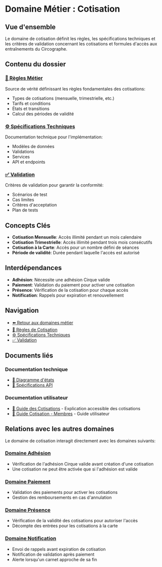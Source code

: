 # Domaine Métier : Cotisation

## Vue d'ensemble

Le domaine de cotisation définit les règles, les spécifications techniques et les critères de validation concernant les cotisations et formules d'accès aux entraînements du Circographe.

## Contenu du dossier

### [📜 Règles Métier](regles.md)
Source de vérité définissant les règles fondamentales des cotisations:
- Types de cotisations (mensuelle, trimestrielle, etc.)
- Tarifs et conditions
- États et transitions
- Calcul des périodes de validité

### [⚙️ Spécifications Techniques](specs.md)
Documentation technique pour l'implémentation:
- Modèles de données
- Validations
- Services
- API et endpoints

### [✅ Validation](validation.md)
Critères de validation pour garantir la conformité:
- Scénarios de test
- Cas limites
- Critères d'acceptation
- Plan de tests

## Concepts Clés

- **Cotisation Mensuelle**: Accès illimité pendant un mois calendaire
- **Cotisation Trimestrielle**: Accès illimité pendant trois mois consécutifs
- **Cotisation à la Carte**: Accès pour un nombre défini de séances
- **Période de validité**: Durée pendant laquelle l'accès est autorisé

## Interdépendances

- **Adhésion**: Nécessite une adhésion Cirque valide
- **Paiement**: Validation du paiement pour activer une cotisation
- **Présence**: Vérification de la cotisation pour chaque accès
- **Notification**: Rappels pour expiration et renouvellement

## Navigation

- [⬅️ Retour aux domaines métier](/requirements/1_métier/)
- [📜 Règles de Cotisation](regles.md)
- [⚙️ Spécifications Techniques](specs.md)
- [✅ Validation](validation.md)

## Documents liés

### Documentation technique
- [📝 Diagramme d'états](/docs/architecture/diagrams/subscription_states.md)
- [📝 Spécifications API](/requirements/2_specifications_techniques/api/subscription_api.md)

### Documentation utilisateur
- [📘 Guide des Cotisations](/docs/business/regles/cotisation.md) - Explication accessible des cotisations
- [📗 Guide Cotisation - Membres](/docs/utilisateur/guides/cotisation_membre.md) - Guide utilisateur 

## Relations avec les autres domaines

Le domaine de cotisation interagit directement avec les domaines suivants:

### [Domaine Adhésion](../adhesion/index.md)
- Vérification de l'adhésion Cirque valide avant création d'une cotisation
- Une cotisation ne peut être activée que si l'adhésion est valide

### [Domaine Paiement](../paiement/index.md)
- Validation des paiements pour activer les cotisations
- Gestion des remboursements en cas d'annulation

### [Domaine Présence](../presence/index.md)
- Vérification de la validité des cotisations pour autoriser l'accès
- Décompte des entrées pour les cotisations à la carte

### [Domaine Notification](../notification/index.md)
- Envoi de rappels avant expiration de cotisation
- Notification de validation après paiement
- Alerte lorsqu'un carnet approche de sa fin 